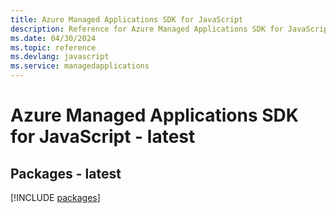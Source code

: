 ```yaml
---
title: Azure Managed Applications SDK for JavaScript
description: Reference for Azure Managed Applications SDK for JavaScript
ms.date: 04/30/2024
ms.topic: reference
ms.devlang: javascript
ms.service: managedapplications
---
```

# Azure Managed Applications SDK for JavaScript - latest
## Packages - latest
[!INCLUDE [packages](managed-applications-index.md)]